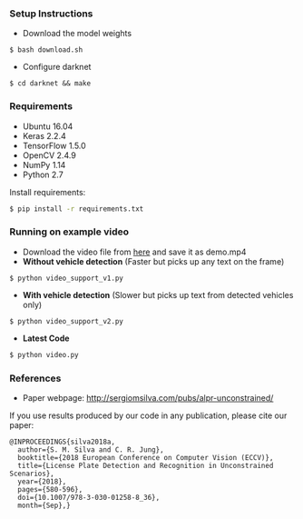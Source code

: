 ### Setup Instructions

* Download the model weights
```shellscript
$ bash download.sh
```
* Configure darknet
```shellscript
$ cd darknet && make
```

### Requirements

* Ubuntu 16.04
* Keras 2.2.4
* TensorFlow 1.5.0
* OpenCV 2.4.9
* NumPy 1.14
* Python 2.7

Install requirements:
```bash
$ pip install -r requirements.txt
```

### Running on example video
*   Download the video file from [here](http://youtube.com/watch?v=hv94fk7ldS8) and save it as demo.mp4
*   **Without vehicle detection** (Faster but picks up any text on the frame)
```shellscript
$ python video_support_v1.py
```
*   **With vehicle detection** (Slower but picks up text from detected vehicles only)
```shellscript
$ python video_support_v2.py
```
* **Latest Code**
```bash
$ python video.py
```

### References

* Paper webpage: http://sergiomsilva.com/pubs/alpr-unconstrained/

If you use results produced by our code in any publication, please cite our paper:

```
@INPROCEEDINGS{silva2018a,
  author={S. M. Silva and C. R. Jung}, 
  booktitle={2018 European Conference on Computer Vision (ECCV)}, 
  title={License Plate Detection and Recognition in Unconstrained Scenarios}, 
  year={2018}, 
  pages={580-596}, 
  doi={10.1007/978-3-030-01258-8_36}, 
  month={Sep},}
```